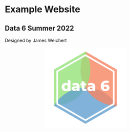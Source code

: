 # Example Website

## Data 6 Summer 2022

Designed by James Weichert

<img src="./data6.png" style="width:50%; margin:auto; display:block"/>
